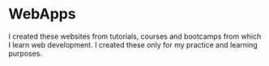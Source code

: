 # WebApps
I created these websites from tutorials, courses and bootcamps from which I learn web development. I created these only for my practice and learning purposes.
